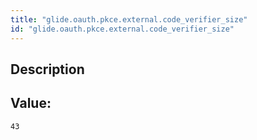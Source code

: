 ```yaml
---
title: "glide.oauth.pkce.external.code_verifier_size"
id: "glide.oauth.pkce.external.code_verifier_size"
---
```

## Description



## Value: 
```
43
```